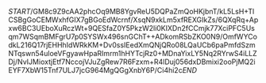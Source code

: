 $START$/GM8c9Z9cAA2phcOq9MB8YgvReU5DQPaZmQoHKjbnT/kL5LsH+TlCSBgGoCEMWxhfGIX7gBGoEdWcrnf/XsqN9xkLm5xfREXGIkZs/6QXqRq+Apxw6BC3UEboXuRczWt+9QESfaZ0Y5PkzW2li0KIXDn2fCCmjk77XciPFC5Usqm7WSqmBMFgrU7p0SYSWx496snGChT++ADkomRSbZKO0N9/OmfWYCodkL216Q17rjEHHhIdWRkKM+Dv0ssIEedXmQNjQRo08LQaUCb6paPmfdSzmNTqswn54uloeVFgyawHpaRImrm1hHYTcjRz0+MDnaYixLY5Nq2RYrwS4iLLZDj/NvIJMioxtjEtf7NccojVJuZgRew7R6Fzxm+R4lDuj056dxDBmixi2ooPjMQ2iEYF7XbW15Tnf7ULJ7jcG964MgQGgXnbY6P/Ci4hi2c$END$